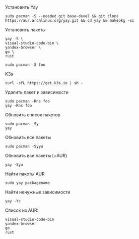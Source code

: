 Установить Yay
```
sudo pacman -S --needed git base-devel && git clone https://aur.archlinux.org/yay.git && cd yay && makepkg -si
```
Установить пакеты
```
yay -S \
visual-studio-code-bin \
yandex-browser \
go \
rust
```
```
sudo pacman -S foo
```
K3s
```
curl -sfL https://get.k3s.io | sh -
```
Удалить пакет и зависимости
```
sudo pacman -Rns foo
yay -Rns foo
```
Обновить список пакетов
```
sudo pacman -Sy
yay
```
Обновить все пакеты
```
sudo pacman -Syyu
```
Обновить все пакеты (+AUR)
```
yay -Syu
```
Найти пакеты AUR
```
sudo yay packagename
```
Найти ненужные зависимости
```
yay -Yc
```
Список из AUR:
```
visual-studio-code-bin
yandex-browser
go
rust
```
